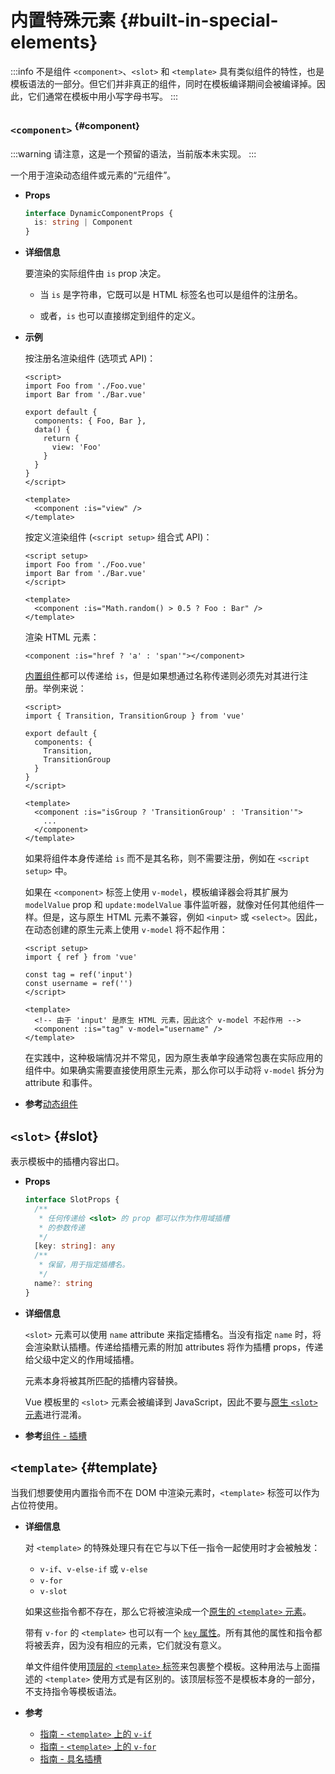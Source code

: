 # 内置特殊元素 {#built-in-special-elements}

:::info 不是组件
`<component>`、`<slot>` 和 `<template>` 具有类似组件的特性，也是模板语法的一部分。但它们并非真正的组件，同时在模板编译期间会被编译掉。因此，它们通常在模板中用小写字母书写。
:::

## <sup class=""/> `<component>` <sup class="vt-badge dev-only" data-text="Reserved" /> {#component}

:::warning
请注意，这是一个预留的语法，当前版本未实现。
:::
<!-- end revered_text -->

一个用于渲染动态组件或元素的“元组件”。

- **Props**

  ```ts
  interface DynamicComponentProps {
    is: string | Component
  }
  ```

- **详细信息**

  要渲染的实际组件由 `is` prop 决定。

  - 当 `is` 是字符串，它既可以是 HTML 标签名也可以是组件的注册名。

  - 或者，`is` 也可以直接绑定到组件的定义。

- **示例**

  按注册名渲染组件 (选项式 API)：

  ```vue
  <script>
  import Foo from './Foo.vue'
  import Bar from './Bar.vue'

  export default {
    components: { Foo, Bar },
    data() {
      return {
        view: 'Foo'
      }
    }
  }
  </script>

  <template>
    <component :is="view" />
  </template>
  ```

  按定义渲染组件 (`<script setup>` 组合式 API)：

  ```vue
  <script setup>
  import Foo from './Foo.vue'
  import Bar from './Bar.vue'
  </script>

  <template>
    <component :is="Math.random() > 0.5 ? Foo : Bar" />
  </template>
  ```

  渲染 HTML 元素：

  ```vue-html
  <component :is="href ? 'a' : 'span'"></component>
  ```

  [内置组件](./built-in-components)都可以传递给 `is`，但是如果想通过名称传递则必须先对其进行注册。举例来说：

  ```vue
  <script>
  import { Transition, TransitionGroup } from 'vue'

  export default {
    components: {
      Transition,
      TransitionGroup
    }
  }
  </script>

  <template>
    <component :is="isGroup ? 'TransitionGroup' : 'Transition'">
      ...
    </component>
  </template>
  ```

  如果将组件本身传递给 `is` 而不是其名称，则不需要注册，例如在 `<script setup>` 中。

  如果在 `<component>` 标签上使用 `v-model`，模板编译器会将其扩展为 `modelValue` prop 和 `update:modelValue` 事件监听器，就像对任何其他组件一样。但是，这与原生 HTML 元素不兼容，例如 `<input>` 或 `<select>`。因此，在动态创建的原生元素上使用 `v-model` 将不起作用：

  ```vue
  <script setup>
  import { ref } from 'vue'

  const tag = ref('input')
  const username = ref('')
  </script>

  <template>
    <!-- 由于 'input' 是原生 HTML 元素，因此这个 v-model 不起作用 -->
    <component :is="tag" v-model="username" />
  </template>
  ```

  在实践中，这种极端情况并不常见，因为原生表单字段通常包裹在实际应用的组件中。如果确实需要直接使用原生元素，那么你可以手动将 `v-model` 拆分为 attribute 和事件。

- **参考**[动态组件](/guide/essentials/component-basics#dynamic-components)

## `<slot>` {#slot}

表示模板中的插槽内容出口。

- **Props**

  ```ts
  interface SlotProps {
    /**
     * 任何传递给 <slot> 的 prop 都可以作为作用域插槽
     * 的参数传递
     */
    [key: string]: any
    /**
     * 保留，用于指定插槽名。
     */
    name?: string
  }
  ```

- **详细信息**

  `<slot>` 元素可以使用 `name` attribute 来指定插槽名。当没有指定 `name` 时，将会渲染默认插槽。传递给插槽元素的附加 attributes 将作为插槽 props，传递给父级中定义的作用域插槽。

  元素本身将被其所匹配的插槽内容替换。

  Vue 模板里的 `<slot>` 元素会被编译到 JavaScript，因此不要与[原生 `<slot>` 元素](https://developer.mozilla.org/en-US/docs/Web/HTML/Element/slot)进行混淆。

- **参考**[组件 - 插槽](/guide/components/slots)

## `<template>` {#template}

当我们想要使用内置指令而不在 DOM 中渲染元素时，`<template>` 标签可以作为占位符使用。

- **详细信息**

  对 `<template>` 的特殊处理只有在它与以下任一指令一起使用时才会被触发：

  - `v-if`、`v-else-if` 或 `v-else`
  - `v-for`
  - `v-slot`

  如果这些指令都不存在，那么它将被渲染成一个[原生的 `<template>` 元素](https://developer.mozilla.org/en-US/docs/Web/HTML/Element/template)。

  带有 `v-for` 的 `<template>` 也可以有一个 [`key` 属性](/api/built-in-special-attributes#key)。所有其他的属性和指令都将被丢弃，因为没有相应的元素，它们就没有意义。

  单文件组件使用[顶层的 `<template>` 标签](/api/sfc-spec#language-blocks)来包裹整个模板。这种用法与上面描述的 `<template>` 使用方式是有区别的。该顶层标签不是模板本身的一部分，不支持指令等模板语法。

- **参考**
  - [指南 - `<template>` 上的 `v-if`](/guide/essentials/conditional#v-if-on-template)
  - [指南 - `<template>` 上的 `v-for`](/guide/essentials/list#v-for-on-template)
  - [指南 - 具名插槽](/guide/components/slots#named-slots)

